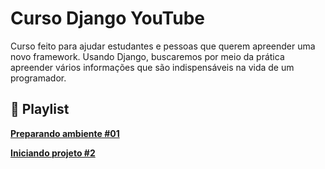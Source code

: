 # Curso Django YouTube

Curso feito para ajudar estudantes e pessoas que querem apreender uma novo framework. Usando Django, buscaremos por meio da prática apreender vários informações que são indispensáveis na vida de um programador. 

## 🎥 Playlist 

**[Preparando ambiente #01](https://www.youtube.com/watch?v=UVxtHjaT75Q&t=139s)**

**[Iniciando projeto #2](https://youtu.be/HihkH3kBTUU)**
